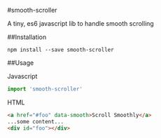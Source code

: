 #smooth-scroller

A tiny, es6 javascript lib to handle smooth scrolling

##Installation

`npm install --save smooth-scroller`

##Usage

Javascript

```javascript
import 'smooth-scroller'
```

HTML
```html
<a href="#foo" data-smooth>Scroll Smoothly</a>
...some content...
<div id="foo"></div>
```
